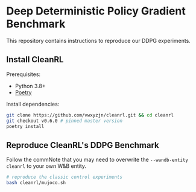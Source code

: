 # Deep Deterministic Policy Gradient Benchmark

This repository contains instructions to reproduce our DDPG experiments.

## Install CleanRL

Prerequisites:
* Python 3.8+
* [Poetry](https://python-poetry.org)

Install dependencies:

```bash
git clone https://github.com/vwxyzjn/cleanrl.git && cd cleanrl
git checkout v0.6.0 # pinned master version
poetry install
```

## Reproduce CleanRL's DDPG Benchmark

Follow the commNote that you may need to overwrite the `--wandb-entity cleanrl` to your own W&B entity.

```bash
# reproduce the classic control experiments
bash cleanrl/mujoco.sh
```

